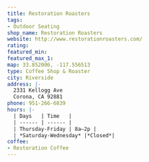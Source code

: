 ```yaml
---
title: Restoration Roasters
tags:
- Outdoor Seating
shop_name: Restoration Roasters
website: http://www.restorationroasters.com/
rating: 
featured_min: 
featured_max_1: 
map: 33.852006, -117.556513
type: Coffee Shop & Roaster
city: Riverside
address: |-
  2331 Kellogg Ave
  Corona, CA 92881
phone: 951-266-6839
hours: |-
  | Days   | Time   |
  | ------ | ------ |
  | Thursday-Friday | 8a–2p |
  | *Saturday-Wednesday* |*Closed*|
coffee:
- Restoration Coffee
---
```


